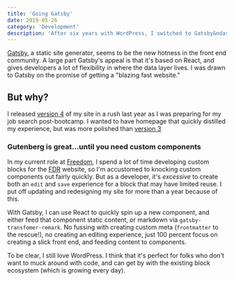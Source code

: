```yaml
---
title: 'Going Gatsby'
date: 2019-05-26
category: 'Development'
description: 'After six years with WordPress, I switched to Gatsby&ndash;a static site generator.'
---
```


[Gatsby](https://www.gatsbyjs.org/), a static site generator, seems to be the new hotness in the front end community. A large part Gatsby's appeal is that it's based on React, and gives developers a lot of flexibility in where the data layer lives. I was drawn to Gatsby on the promise of getting a "blazing fast website."

## But why?

I released [version 4](https://github.com/carrieforde/carrieforde-theme) of my site in a rush last year as I was preparing for my job search post-bootcamp. I wanted to have homepage that quickly distilled my experience, but was more polished than [version 3](https://github.com/carrieforde/Carrie-Forde-3)

### Gutenberg is great&hellip;until you need custom components

In my current role at [Freedom](https://freedomfinancialnetwork.com), I spend a lot of time developing custom blocks for the [FDR](https://www.freedomdebtrelief.com) website, so I'm accustomed to knocking custom components out fairly quickly. But as a developer, it's _excessive_ to create both an `edit` and `save` experience for a block that may have limited reuse. I put off updating and redesigning my site for more than a year because of this.

With Gatsby, I can use React to quickly spin up a new component, and either feed that component static content, or markdown via `gatsby-transfomer-remark`. No fussing with creating custom meta (`frontmatter` to the rescue!), no creating an editing experience, just 100 percent focus on creating a slick front end, and feeding content to components.

To be clear, I still love WordPress. I think that it's perfect for folks who don't want to muck around with code, and can get by with the existing block ecosystem (which is growing every day).
